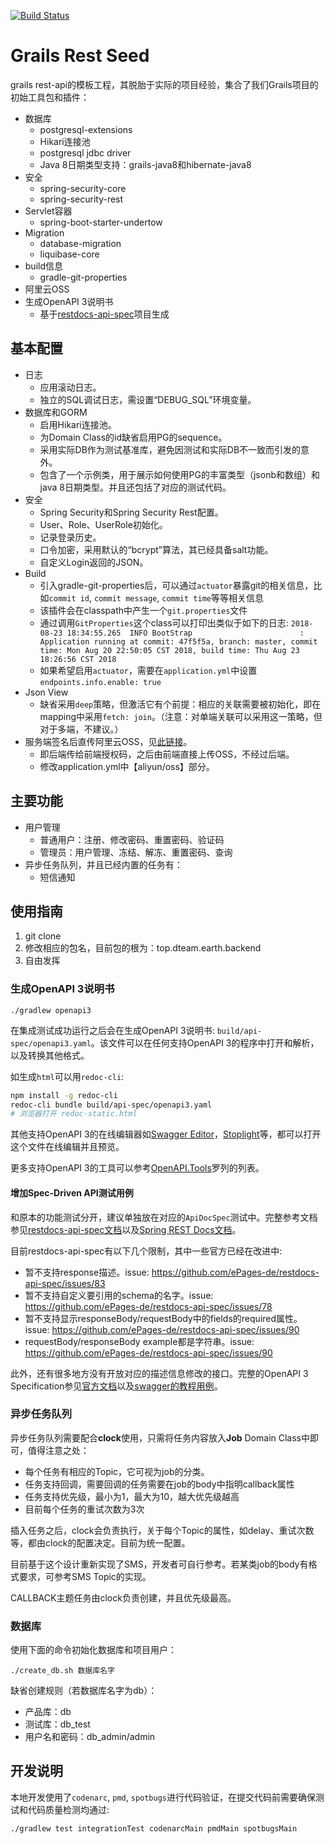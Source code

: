 [![Build Status](https://travis-ci.com/DTeam-Top/grails-rest-seed.svg?branch=master)](https://travis-ci.com/DTeam-Top/grails-rest-seed)

# Grails Rest Seed

grails rest-api的模板工程，其脱胎于实际的项目经验，集合了我们Grails项目的初始工具包和插件：
- 数据库
  - postgresql-extensions
  - Hikari连接池
  - postgresql jdbc driver
  - Java 8日期类型支持：grails-java8和hibernate-java8
- 安全
  - spring-security-core
  - spring-security-rest
- Servlet容器
  - spring-boot-starter-undertow
- Migration
  - database-migration
  - liquibase-core
- build信息
  - gradle-git-properties
- 阿里云OSS
- 生成OpenAPI 3说明书
  - 基于[restdocs-api-spec](https://github.com/ePages-de/restdocs-api-spec)项目生成

## 基本配置
- 日志
  - 应用滚动日志。
  - 独立的SQL调试日志，需设置“DEBUG_SQL”环境变量。
- 数据库和GORM
  - 启用Hikari连接池。
  - 为Domain Class的id缺省启用PG的sequence。
  - 采用实际DB作为测试基准库，避免因测试和实际DB不一致而引发的意外。
  - 包含了一个示例类，用于展示如何使用PG的丰富类型（jsonb和数组）和java 8日期类型。并且还包括了对应的测试代码。
- 安全
  - Spring Security和Spring Security Rest配置。
  - User、Role、UserRole初始化。
  - 记录登录历史。
  - 口令加密，采用默认的“bcrypt”算法，其已经具备salt功能。
  - 自定义Login返回的JSON。
- Build
  - 引入gradle-git-properties后，可以通过`actuator`暴露git的相关信息，比如`commit id`, `commit message`, `commit time`等等相关信息
  - 该插件会在classpath中产生一个`git.properties`文件
  - 通过调用`GitProperties`这个class可以打印出类似于如下的日志: `2018-08-23 18:34:55.265  INFO BootStrap                        : Application running at commit: 47f5f5a, branch: master, commit time: Mon Aug 20 22:50:05 CST 2018, build time: Thu Aug 23 18:26:56 CST 2018`
  - 如果希望启用`actuator`，需要在`application.yml`中设置`endpoints.info.enable: true`
- Json View
  - 缺省采用`deep`策略，但激活它有个前提：相应的关联需要被初始化，即在mapping中采用`fetch: join`。（注意：对单端关联可以采用这一策略，但对于多端，不建议。）
- 服务端签名后直传阿里云OSS，见[此链接](https://help.aliyun.com/document_detail/31926.html)。
  - 即后端传给前端授权码，之后由前端直接上传OSS，不经过后端。
  - 修改application.yml中【aliyun/oss】部分。

## 主要功能
- 用户管理
  - 普通用户：注册、修改密码、重置密码、验证码
  - 管理员：用户管理、冻结、解冻、重置密码、查询
- 异步任务队列，并且已经内置的任务有：
  - 短信通知

## 使用指南

  1. git clone
  1. 修改相应的包名，目前包的根为：top.dteam.earth.backend
  1. 自由发挥

### 生成OpenAPI 3说明书

    ./gradlew openapi3

在集成测试成功运行之后会在生成OpenAPI 3说明书: `build/api-spec/openapi3.yaml`。该文件可以在任何支持OpenAPI 3的程序中打开和解析，以及转换其他格式。

如生成`html`可以用`redoc-cli`:

~~~bash
npm install -g redoc-cli
redoc-cli bundle build/api-spec/openapi3.yaml
# 浏览器打开 redoc-static.html
~~~

其他支持OpenAPI 3的在线编辑器如[Swagger Editor](https://editor.swagger.io/)，[Stoplight](https://stoplight.io/)等，都可以打开这个文件在线编辑并且预览。

更多支持OpenAPI 3的工具可以参考[OpenAPI.Tools](https://openapi.tools/)罗列的列表。

#### 增加Spec-Driven API测试用例
和原本的功能测试分开，建议单独放在对应的`ApiDocSpec`测试中。完整参考文档参见[restdocs-api-spec文档](https://github.com/ePages-de/restdocs-api-spec)以及[Spring REST Docs文档](https://docs.spring.io/spring-restdocs/docs/2.0.3.RELEASE/reference/html5/)。

目前restdocs-api-spec有以下几个限制，其中一些官方已经在改进中:
- 暂不支持response描述。issue: https://github.com/ePages-de/restdocs-api-spec/issues/83
- 暂不支持自定义要引用的schema的名字。issue: https://github.com/ePages-de/restdocs-api-spec/issues/78
- 暂不支持显示responseBody/requestBody中的fields的required属性。issue: https://github.com/ePages-de/restdocs-api-spec/issues/90
- requestBody/responseBody example都是字符串。issue: https://github.com/ePages-de/restdocs-api-spec/issues/90

此外，还有很多地方没有开放对应的描述信息修改的接口。完整的OpenAPI 3 Specification参见[官方文档](https://github.com/OAI/OpenAPI-Specification/blob/master/versions/3.0.2.md)以及[swagger的教程用例](https://swagger.io/docs/specification/about/)。

### 异步任务队列

异步任务队列需要配合**clock**使用，只需将任务内容放入**Job** Domain Class中即可，值得注意之处：
- 每个任务有相应的Topic，它可视为job的分类。
- 任务支持回调，需要回调的任务需要在job的body中指明callback属性
- 任务支持优先级，最小为1，最大为10，越大优先级越高
- 目前每个任务的重试次数为3次

插入任务之后，clock会负责执行，关于每个Topic的属性，如delay、重试次数等，都由clock的配置决定。目前为统一配置。

目前基于这个设计重新实现了SMS，开发者可自行参考。若某类job的body有格式要求，可参考SMS Topic的实现。

CALLBACK主题任务由clock负责创建，并且优先级最高。

### 数据库

使用下面的命令初始化数据库和项目用户：
~~~
./create_db.sh 数据库名字
~~~
缺省创建规则（若数据库名字为db）：
- 产品库：db
- 测试库：db_test
- 用户名和密码：db_admin/admin

## 开发说明

本地开发使用了`codenarc`, `pmd`, `spotbugs`进行代码验证，在提交代码前需要确保测试和代码质量检测均通过:

```
./gradlew test integrationTest codenarcMain pmdMain spotbugsMain
```
